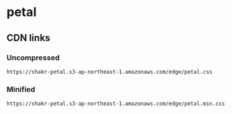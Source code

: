 petal
=====

## CDN links

### Uncompressed 
`https://shakr-petal.s3-ap-northeast-1.amazonaws.com/edge/petal.css`

### Minified 
`https://shakr-petal.s3-ap-northeast-1.amazonaws.com/edge/petal.min.css`

